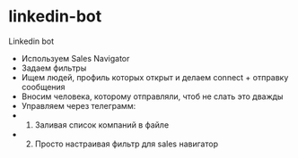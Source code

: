 # linkedin-bot
Linkedin bot

* Используем Sales Navigator
* Задаем фильтры
* Ищем людей, профиль которых открыт и делаем connect + отправку сообщения
* Вносим человека, которому отправляли, чтоб не слать это дважды
* Управляем через телеграмм:
* 1. Заливая список компаний в файле
* 2. Просто настраивая фильтр для sales навигатор
